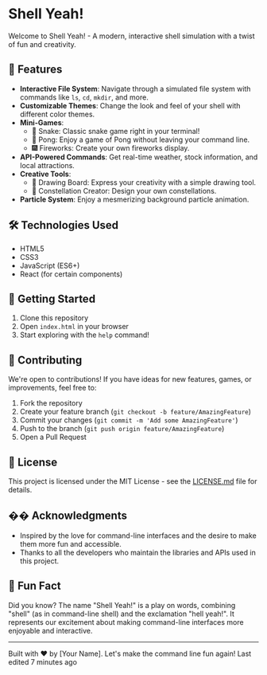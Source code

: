 # Shell Yeah!

Welcome to Shell Yeah! - A modern, interactive shell simulation with a twist of fun and creativity.

## 🚀 Features

- **Interactive File System**: Navigate through a simulated file system with commands like `ls`, `cd`, `mkdir`, and more.
- **Customizable Themes**: Change the look and feel of your shell with different color themes.
- **Mini-Games**: 
  - 🐍 Snake: Classic snake game right in your terminal!
  - 🏓 Pong: Enjoy a game of Pong without leaving your command line.
  - 🎆 Fireworks: Create your own fireworks display.
- **API-Powered Commands**: Get real-time weather, stock information, and local attractions.
- **Creative Tools**:
  - 🎨 Drawing Board: Express your creativity with a simple drawing tool.
  - 🌠 Constellation Creator: Design your own constellations.
- **Particle System**: Enjoy a mesmerizing background particle animation.

## 🛠️ Technologies Used

- HTML5
- CSS3
- JavaScript (ES6+)
- React (for certain components)

## 🚦 Getting Started

1. Clone this repository
2. Open `index.html` in your browser
3. Start exploring with the `help` command!

## 🤝 Contributing

We're open to contributions! If you have ideas for new features, games, or improvements, feel free to:

1. Fork the repository
2. Create your feature branch (`git checkout -b feature/AmazingFeature`)
3. Commit your changes (`git commit -m 'Add some AmazingFeature'`)
4. Push to the branch (`git push origin feature/AmazingFeature`)
5. Open a Pull Request

## 📜 License

This project is licensed under the MIT License - see the [LICENSE.md](LICENSE.md) file for details.

## �� Acknowledgments

- Inspired by the love for command-line interfaces and the desire to make them more fun and accessible.
- Thanks to all the developers who maintain the libraries and APIs used in this project.

## 🎉 Fun Fact

Did you know? The name "Shell Yeah!" is a play on words, combining "shell" (as in command-line shell) and the exclamation "hell yeah!". It represents our excitement about making command-line interfaces more enjoyable and interactive.

---

Built with ❤️ by [Your Name]. Let's make the command line fun again!
Last edited 7 minutes ago



